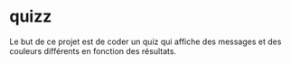 # quizz

Le but de ce projet est de coder un quiz qui affiche des messages et des couleurs différents en fonction des résultats.
